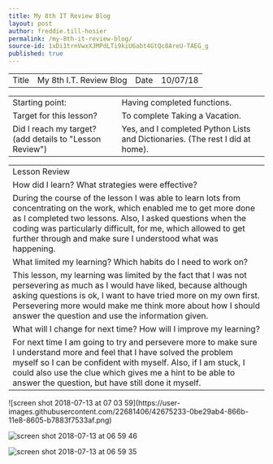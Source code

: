 ```yaml
---
title: My 8th IT Review Blog
layout: post
author: freddie.till-hosier
permalink: /my-8th-it-review-blog/
source-id: 1xDi1trnVwxXJMPdLTi9kiU6abt4GtQc8AreU-TAEG_g
published: true
---
```

<table>
  <tr>
    <td>Title</td>
    <td>My 8th I.T. Review Blog</td>
    <td>Date</td>
    <td>10/07/18</td>
  </tr>
</table>


<table>
  <tr>
    <td>Starting point:</td>
    <td>Having completed functions.</td>
  </tr>
  <tr>
    <td>Target for this lesson?</td>
    <td>To complete Taking a Vacation.</td>
  </tr>
  <tr>
    <td>Did I reach my target?
(add details to "Lesson Review")</td>
    <td>Yes, and I completed Python Lists and Dictionaries.
(The rest I did at home).
</td>
  </tr>
</table>


<table>
  <tr>
    <td>Lesson Review</td>
  </tr>
  <tr>
    <td>How did I learn? What strategies were effective?</td>
  </tr>
  <tr>
    <td>During the course of the lesson I was able to learn lots from concentrating on the work, which enabled me to get more done as I completed two lessons. Also, I asked questions when the coding was particularly difficult, for me, which allowed to get further through and make sure I understood what was happening.</td>
  </tr>
  <tr>
    <td>What limited my learning? Which habits do I need to work on?</td>
  </tr>
  <tr>
    <td>This lesson, my learning was limited by the fact that I was not persevering as much as I would have liked, because although asking questions is ok, I want to have tried more on my own first. Persevering more would make me think more about how I should answer the question and use the information given.</td>
  </tr>
  <tr>
    <td>What will I change for next time? How will I improve my learning?</td>
  </tr>
  <tr>
    <td>For next time I am going to try and persevere more to make sure I understand more and feel that I have solved the problem myself so I can be confident with myself. Also, if I am stuck, I could also use the clue which gives me a hint to be able to answer the question, but have still done it myself.</td>
  </tr>
</table>
![screen shot 2018-07-13 at 07 03 59](https://user-images.githubusercontent.com/22681406/42675233-0be29ab4-866b-11e8-8605-b7883f7533af.png)



![screen shot 2018-07-13 at 06 59 46](https://user-images.githubusercontent.com/22681406/42675248-18d18c26-866b-11e8-8abe-40332462b0f4.png)



![screen shot 2018-07-13 at 06 59 35](https://user-images.githubusercontent.com/22681406/42675250-1b72c9d6-866b-11e8-83e4-dee4f4c36930.png)

